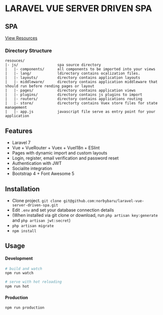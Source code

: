 # LARAVEL VUE SERVER DRIVEN SPA
## SPA
[View Resources](https://github.com/norbybaru/laravel-vue-server-driven-spa/tree/master/resources/js)
### Directory Structure
```
resouces/
|- js/                  spa source directory
|   |- components/      all components to be imported into your views
|   |- lang/            ldirectory contains ocalization files. 
|   |- layouts/         directory contains application layouts
|   |- middleware/      directory contains application middleware that should run before rending pages or layout
|   |- pages/           directory contains application views
|   |- plugins/         directory contains js plugins to import
|   |- routers/         directory contains applications routing
|   |- store/           directorty contains Vuex store files for state management
|   |- app.js           javascript file serve as entry point for your application
```
## Features

- Laravel 7
- Vue + VueRouter + Vuex + VueI18n + ESlint
- Pages with dynamic import and custom layouts
- Login, register, email verification and password reset
- Authentication with JWT
- Socialite integration
- Bootstrap 4 + Font Awesome 5

## Installation

- Clone project. `git clone git@github.com:norbybaru/laravel-vue-server-driven-spa.git`
- Edit `.env` and set your database connection details
- (When installed via git clone or download, run `php artisan key:generate` and `php artisan jwt:secret`)
- `php artisan migrate`
- `npm install`

## Usage

#### Development

```bash
# build and watch
npm run watch

# serve with hot reloading
npm run hot
```

#### Production

```bash
npm run production
```

